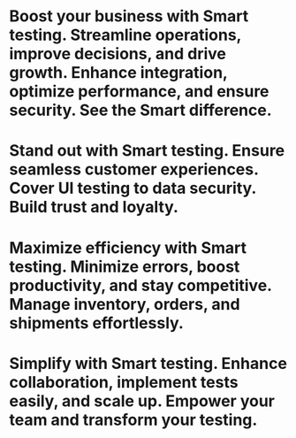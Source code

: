 # **Boost your business with Smart testing. Streamline operations, improve decisions, and drive growth. Enhance integration, optimize performance, and ensure security. See the Smart difference.**

# **Stand out with Smart testing. Ensure seamless customer experiences. Cover UI testing to data security. Build trust and loyalty.**

# **Maximize efficiency with Smart testing. Minimize errors, boost productivity, and stay competitive. Manage inventory, orders, and shipments effortlessly.**

# **Simplify with Smart testing. Enhance collaboration, implement tests easily, and scale up. Empower your team and transform your testing.**
